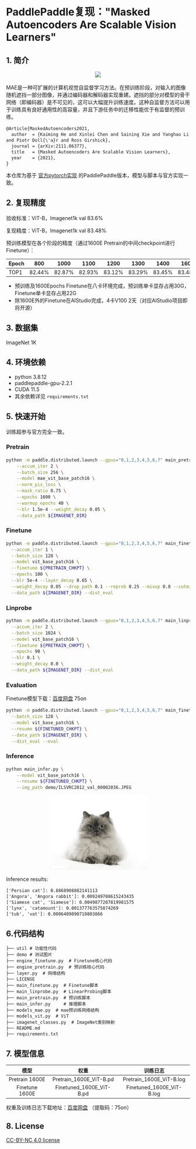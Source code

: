 # PaddlePaddle复现："Masked Autoencoders Are Scalable Vision Learners"

## 1. 简介
<p align="center">
  <img src="https://user-images.githubusercontent.com/11435359/146857310-f258c86c-fde6-48e8-9cee-badd2b21bd2c.png" width="480">
</p>

MAE是一种可扩展的计算机视觉自监督学习方法。在预训练阶段，对输入的图像随机遮挡一部分图像，并通过编码器和解码器实现重建。遮挡的部分对模型的骨干网络（即编码器）是不可见的，这可以大幅提升训练速度。这种自监督方法可以用于训练具有良好通用性的高容量，并且下游任务中的迁移性能优于有监督的预训练。

```
@Article{MaskedAutoencoders2021,
  author  = {Kaiming He and Xinlei Chen and Saining Xie and Yanghao Li and Piotr Doll{\'a}r and Ross Girshick},
  journal = {arXiv:2111.06377},
  title   = {Masked Autoencoders Are Scalable Vision Learners},
  year    = {2021},
}
```
本仓库为基于 [官方pytorch实现](https://github.com/facebookresearch/mae) 的PaddlePaddle版本，模型与脚本与官方实现一致。

## 2. 复现精度
验收标准：ViT-B，Imagenet1k val 83.6%

复现精度：ViT-B，Imagenet1k val 83.48%

预训练模型在各个阶段的精度（通过1600E Pretrain的中间checkpoint进行Finetune）：

| Epoch | 800    | 1000   | 1100   | 1200   | 1300   | 1400   | 1600    |
| ----- | ------ | ------ | ------ | ------ | ------ | ------ | ------- |
| TOP1  | 82.44% | 82.87% | 82.93% | 83.12% | 83.29% | 83.45% | 83.48% |

- 预训练及1600Epochs Finetune在八卡环境完成，预训练单卡显存占用30G，Finetune单卡显存占用22G
- 除1600E外的Finetune在AIStudio完成，4卡V100 2天（对应AIStudio项目即将开源）

## 3. 数据集

ImageNet 1K

## 4. 环境依赖

- python 3.8.12
- paddlepaddle-gpu-2.2.1
- CUDA 11.5
- 其余依赖详见 `requirements.txt`

## 5. 快速开始

训练超参与官方完全一致。

### Pretrain

```bash
python -m paddle.distributed.launch --gpus="0,1,2,3,4,5,6,7" main_pretrain.py \
	--accum_iter 2 \
	--batch_size 256 \
	--model mae_vit_base_patch16 \
	--norm_pix_loss \
	--mask_ratio 0.75 \
	--epochs 1600 \
	--warmup_epochs 40 \
	--blr 1.5e-4 --weight_decay 0.05 \
	--data_path ${IMAGENET_DIR}
```

### Finetune

```bash
python -m paddle.distributed.launch --gpus="0,1,2,3,4,5,6,7" main_finetune.py \
  --accum_iter 1 \
  --batch_size 128 \
  --model vit_base_patch16 \
  --finetune ${PRETRAIN_CHKPT} \
  --epochs 100 \
  --blr 5e-4 --layer_decay 0.65 \
  --weight_decay 0.05 --drop_path 0.1 --reprob 0.25 --mixup 0.8 --cutmix 1.0 \
  --data_path ${IMAGENET_DIR} --dist_eval
```

### Linprobe

```bash
python -m paddle.distributed.launch --gpus="0,1,2,3,4,5,6,7" main_linprobe.py \
  --accum_iter 2 \
  --batch_size 1024 \
  --model vit_base_patch16 \
  --finetune ${PRETRAIN_CHKPT} \
  --epochs 90 \
  --blr 0.1 \
  --weight_decay 0.0 \
  --data_path ${IMAGENET_DIR} --dist_eval
```

### Evaluation

Finetune模型下载：[百度网盘](https://pan.baidu.com/s/1SqmQNhzCrbt6HtpRl4ozwA) 75on

```bash
python -m paddle.distributed.launch --gpus="0,1,2,3,4,5,6,7" main_finetune.py \
  --batch_size 128 \
  --model vit_base_patch16 \
  --resume ${FINETUNED_CHKPT} \
  --data_path ${IMAGENET_DIR} \
  --dist_eval --eval
```

### Inference

```bash
python main_infer.py \
	--model vit_base_patch16 \
	--resume ${FINETUNED_CHKPT} \
	--img_path demo/ILSVRC2012_val_00002036.JPEG
```

<p align="center">
  <img src="demo/ILSVRC2012_val_00002036.JPEG" width="271">
</p>

Inference results:

```
['Persian cat']: 0.8868908882141113
['Angora', 'Angora rabbit']: 0.009249708615243435
['Siamese cat', 'Siamese']: 0.0049877287819981575
['lynx', 'catamount']: 0.001377763575874269
['tub', 'vat']: 0.0006409090710803866
```

## 6.代码结构

```
├── util # 功能性代码
├── demo # 测试图片
├── engine_finetune.py  # Finetune核心代码
├── engine_pretrain.py  # 预训练核心代码
├── layer.py  # 网络结构
├── LICENSE
├── main_finetune.py  # Finetune脚本
├── main_linprobe.py  # LinearProbing脚本
├── main_pretrain.py  # 预训练脚本
├── main_infer.py     # 推理脚本
├── models_mae.py  # mae预训练网络结构
├── models_vit.py  # ViT
├── imagenet_classes.py  # ImageNet类别映射
├── README.md
├── requirements.txt
```

## 7. 模型信息

|      模型       |           权重            |       训练日志       |
| :------------: | :----------------------: | :-----------------: |
| Pretrain 1600E |         Pretrain_1600E_ViT-B.pd          |       Pretrain_1600E_ViT-B.log       |
| Finetune 1600E |         Finetuned_1600E_ViT-B.pd          |       Finetuned_1600E_ViT-B.log       |

权重及训练日志下载地址：[百度网盘](https://pan.baidu.com/s/1SqmQNhzCrbt6HtpRl4ozwA) （提取码：75on）

## 8. License

[CC-BY-NC 4.0 license](LICENSE)
